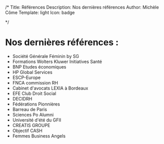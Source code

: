 /*
Title: Références
Description: Nos dernières références
Author: Michèle Côme
Template: light
Icon: badge

*/

# Nos dernières références :

*	Société Générale Féminin by SG
*	Formations Wolters Kluwer Initiatives Santé
*	BNP Etudes économiques
*	HP Global Services
*	ESCP-Europe
*	FNCA commission RH
*	Cabinet d'avocats LEXIA à Bordeaux
*	EFE Club Droit Social
*	DECIDRH
*	Fédérations Pionnières
*	Barreau de Paris
*	Sciences Po Alumni
*	Université d'été du GFII
*	CREATIS GROUPE
*	Objectif CASH
*	Femmes Business Angels